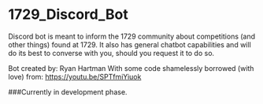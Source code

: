 # 1729_Discord_Bot
Discord bot is meant to inform the 1729 community about competitions (and other things) found at 1729. It also has general chatbot capabilities and will do its best to converse with you, should you request it to do so. 

Bot created by: Ryan Hartman
With some code shamelessly borrowed (with love) from: https://youtu.be/SPTfmiYiuok

###Currently in development phase.
